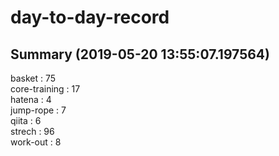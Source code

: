 # day-to-day-record  
## Summary  (2019-05-20 13:55:07.197564)  
basket : 75  
core-training : 17  
hatena : 4  
jump-rope : 7  
qiita : 6  
strech : 96  
work-out : 8  
